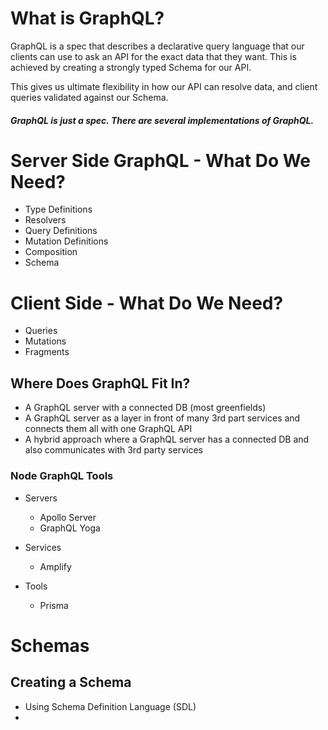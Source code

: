 # What is GraphQL?

GraphQL is a spec that describes a declarative query language that our clients can use to ask an API for the exact data that they want. This is achieved by creating a strongly typed Schema for our API.

This gives us ultimate flexibility in how our API can resolve data, and client queries validated against our Schema.

##### GraphQL is just a spec. There are several implementations of GraphQL.


# Server Side GraphQL - What Do We Need?
  * Type Definitions
  * Resolvers
  * Query Definitions
  * Mutation Definitions
  * Composition
  * Schema

# Client Side - What Do We Need?
  * Queries
  * Mutations
  * Fragments

## Where Does GraphQL Fit In?
  * A GraphQL server with a connected DB (most greenfields)
  * A GraphQL server as a layer in front of many 3rd part services and connects them all with one GraphQL API
  * A hybrid approach where a GraphQL server has a connected DB and also communicates with 3rd party services

### Node GraphQL Tools
  * Servers
    * Apollo Server
    * GraphQL Yoga

  * Services
    * Amplify
  
  * Tools
    * Prisma

# Schemas

## Creating a Schema
  * Using Schema Definition Language (SDL)
  * 